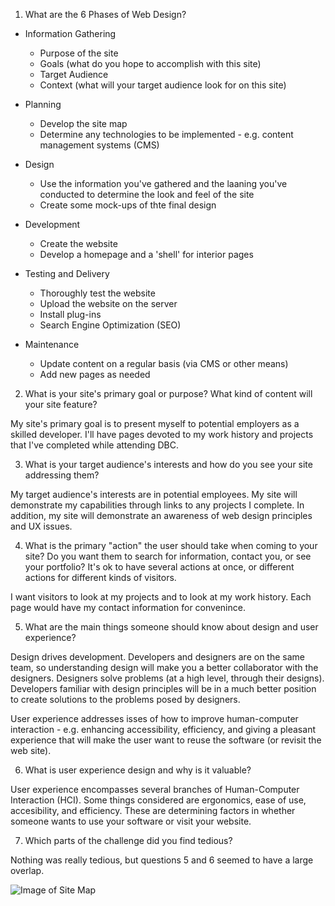 1. What are the 6 Phases of Web Design?

- Information Gathering 
  - Purpose of the site
  - Goals (what do you hope to accomplish with this site)
  - Target Audience
  - Context (what will your target audience look for on this site)

- Planning
  - Develop the site map
  - Determine any technologies to be implemented - e.g. content management systems (CMS)

- Design
  - Use the information you've gathered and the laaning you've conducted to determine the look and feel of the site
  - Create some mock-ups of thte final design

- Development
  - Create the website
  - Develop a homepage and a 'shell' for interior pages

- Testing and Delivery
  - Thoroughly test the website
  - Upload the website on the server
  - Install plug-ins
  - Search Engine Optimization (SEO)

- Maintenance
  - Update content on a regular basis (via CMS or other means)
  - Add new pages as needed

2. What is your site's primary goal or purpose? What kind of content will your site feature?

My site's primary goal is to present myself to potential employers as a skilled developer.
I'll have pages devoted to my work history  and projects that I've completed while attending DBC.

3. What is your target audience's interests and how do you see your site addressing them?

My target audience's interests are in potential employees. My site will demonstrate my capabilities through links to any projects I complete. In addition, my site will demonstrate an awareness of web design principles and UX issues.

4. What is the primary "action" the user should take when coming to your site? Do you want them to search for information, contact you, or see your portfolio? It's ok to have several actions at once, or different actions for different kinds of visitors.

I want visitors to look at my projects and to look at my work history. Each page would have my contact information for convenince.

5. What are the main things someone should know about design and user experience?

Design drives development. Developers and designers are on the same team, so understanding design will make you a better collaborator with the designers. Designers solve problems (at a high level, through their designs). Developers familiar with design principles will be in a much better position to create solutions to the problems posed by designers.

User experience addresses isses of how to improve human-computer interaction - e.g. enhancing accessibility, efficiency, and giving a pleasant experience that will make the user want to reuse the software (or revisit the web site).

6. What is user experience design and why is it valuable? 

User experience encompasses several branches of Human-Computer Interaction (HCI). Some things considered are ergonomics, ease of use, accesibility, and efficiency. These are determining factors in whether someone wants to use your software or visit your website.

7. Which parts of the challenge did you find tedious?

Nothing was really tedious, but questions 5 and 6 seemed to have a large overlap.

![Image of Site Map](/week-2/imgs/site-map.png)